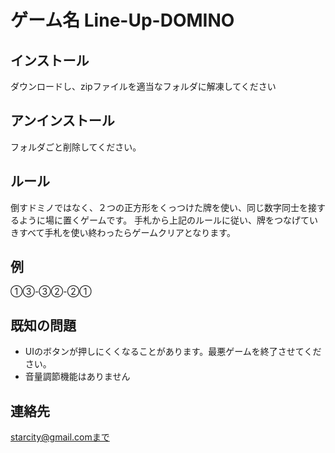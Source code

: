 # ゲーム名 Line-Up-DOMINO
## インストール
ダウンロードし、zipファイルを適当なフォルダに解凍してください
## アンインストール
フォルダごと削除してください。
## ルール
倒すドミノではなく、２つの正方形をくっつけた牌を使い、同じ数字同士を接するように場に置くゲームです。
手札から上記のルールに従い、牌をつなげていきすべて手札を使い終わったらゲームクリアとなります。
## 例 
①③-③②-②①   
## 既知の問題
- UIのボタンが押しにくくなることがあります。最悪ゲームを終了させてください。
- 音量調節機能はありません
## 連絡先
starcity@gmail.comまで
